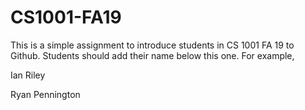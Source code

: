 # CS1001-FA19
This is a simple assignment to introduce students in CS 1001 FA 19 to Github.
Students should add their name below this one. For example,

Ian Riley

Ryan Pennington
